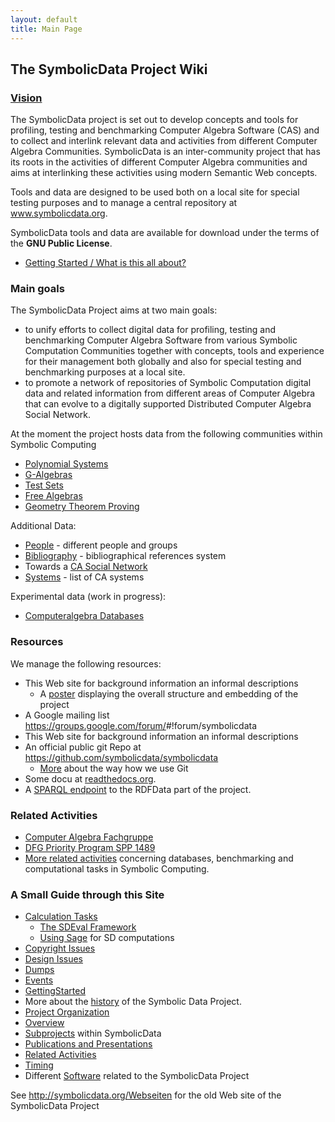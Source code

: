 ```yaml
---
layout: default
title: Main Page
---
```


The SymbolicData Project Wiki
-----------------------------

### [Vision](Symbolicdata:About "wikilink")

The SymbolicData project is set out to develop concepts and tools for profiling, testing and benchmarking Computer Algebra Software (CAS) and to collect and interlink relevant data and activities from different Computer Algebra Communities. SymbolicData is an inter-community project that has its roots in the activities of different Computer Algebra communities and aims at interlinking these activities using modern Semantic Web concepts.

Tools and data are designed to be used both on a local site for special testing purposes and to manage a central repository at www.symbolicdata.org.

SymbolicData tools and data are available for download under the terms of the **GNU Public License**.

-   [Getting Started / What is this all about?](QuickStart "wikilink")

### Main goals

The SymbolicData Project aims at two main goals:

-   to unify efforts to collect digital data for profiling, testing and benchmarking Computer Algebra Software from various Symbolic Computation Communities together with concepts, tools and experience for their management both globally and also for special testing and benchmarking purposes at a local site.
-   to promote a network of repositories of Symbolic Computation digital data and related information from different areas of Computer Algebra that can evolve to a digitally supported Distributed Computer Algebra Social Network.

At the moment the project hosts data from the following communities within Symbolic Computing

-   [Polynomial Systems](PolynomialSystems "wikilink")
-   [G-Algebras](GAlgebras "wikilink")
-   [Test Sets](TestSets "wikilink")
-   [Free Algebras](FreeAlgebras "wikilink")
-   [Geometry Theorem Proving](Geo "wikilink")

Additional Data:

-   [People](People "wikilink") - different people and groups
-   [Bibliography](Bibliography "wikilink") - bibliographical references system
-   Towards a [CA Social Network](CASN "wikilink")
-   [Systems](Systems "wikilink") - list of CA systems

Experimental data (work in progress):

-   [Computeralgebra Databases](CADatabases "wikilink")

### Resources

We manage the following resources:

-   This Web site for background information an informal descriptions
    -   A [poster](http://symbolicdata.org/Webseiten/overview-poster.pdf) displaying the overall structure and embedding of the project
-   A Google mailing list <https://groups.google.com/forum/>\#!forum/symbolicdata
-   This Web site for background information an informal descriptions
-   An official public git Repo at <https://github.com/symbolicdata/symbolicdata>
    -   [More](Using.Git "wikilink") about the way how we use Git
-   Some docu at [readthedocs.org](http://symbolicdata.readthedocs.org).
-   A [SPARQL endpoint](http://symbolicdata.org/sparql/sparql.php) to the RDFData part of the project.

### Related Activities

-   [Computer Algebra Fachgruppe](http://www.fachgruppe-computeralgebra.de)
-   [DFG Priority Program SPP 1489](http://www.computeralgebra.de)
-   [More related activities](RelatedActivities "wikilink") concerning databases, benchmarking and computational tasks in Symbolic Computing.

### A Small Guide through this Site

-   [Calculation Tasks](Benchmarks "wikilink")
    -   [The SDEval Framework](SDEval "wikilink")
    -   [Using Sage](Sage "wikilink") for SD computations
-   [Copyright Issues](Symbolicdata:Copyrights "wikilink")
-   [Design Issues](Design "wikilink")
-   [Dumps](Dumps "wikilink")
-   [Events](Events "wikilink")
-   [GettingStarted](GettingStarted "wikilink")
-   More about the [history](History "wikilink") of the Symbolic Data Project.
-   [Project Organization](Organisation "wikilink")
-   [Overview](Overview "wikilink")
-   [Subprojects](Projects "wikilink") within SymbolicData
-   [Publications and Presentations](Publications "wikilink")
-   [Related Activities](RelatedActivities "wikilink")
-   [Timing](Timing "wikilink")
-   Different [Software](Software "wikilink") related to the SymbolicData Project

See <http://symbolicdata.org/Webseiten> for the old Web site of the SymbolicData Project
